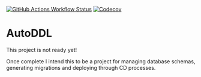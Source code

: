 [![GitHub Actions Workflow Status](https://img.shields.io/github/actions/workflow/status/benjft/AutoDDL/build.yml?branch=master&logo=github)](https://github.com/benjft/AutoDDL/actions/workflows/build.yml)
[![Codecov](https://img.shields.io/codecov/c/github/benjft/AutoDDL?logo=codecov)](https://codecov.io/github/benjft/AutoDDL)

# AutoDDL
This project is not ready yet!

Once complete I intend this to be a project for managing database schemas, 
generating migrations and deploying through CD processes.
